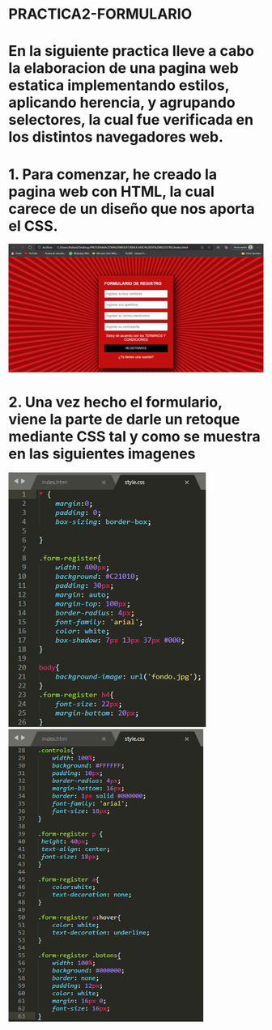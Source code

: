 # PRACTICA2-FORMULARIO
# En la siguiente practica lleve a cabo la elaboracion de una pagina web estatica implementando estilos, aplicando herencia, y agrupando selectores, la cual fue verificada en los distintos navegadores web.
# 1. Para comenzar, he creado la pagina web con HTML, la cual carece de un diseño que nos aporta el CSS.
![Codigo](CAPTURAS/Parte1.png)
# 2. Una vez hecho el formulario, viene la parte de darle un retoque mediante CSS tal y como se muestra en las siguientes imagenes
![Codigo](CAPTURAS/Parte2.png)
![Codigo](CAPTURAS/Parte2.2.png)
